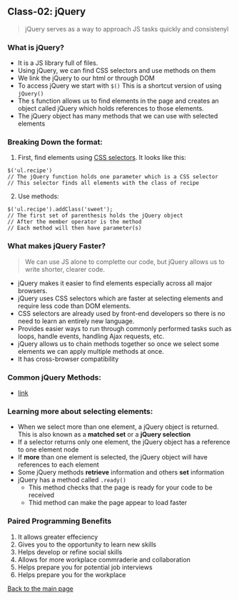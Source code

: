 ## Class-02: jQuery

> jQuery serves as a way to approach JS tasks quickly and consistenyl


### What is jQuery?

- It is a JS library full of files.
- Using jQuery, we can find CSS selectors and use methods on them
- We link the jQuery to our html or through DOM
- To access jQuery we start with `$()` This is a shortcut version of using `jQuery()`
- The `$` function allows us to find elements in the page and creates an object called jQuery which holds references to those elements.
- The jQuery object has many methods that we can use with selected elements

### Breaking Down the format:

1. First, find elements using [CSS selectors](https://www.w3schools.com/cssref/css_selectors.asp). It looks like this:

``` 
$('ul.recipe')
// The jQuery function holds one parameter which is a CSS selector
// This selector finds all elements with the class of recipe
```
2. Use methods:
```
$('ul.recipe').addClass('sweet');
// The first set of parenthesis holds the jQuery object
// After the member operator is the method
// Each method will then have parameter(s)
```

### What makes jQuery Faster?

> We can use JS alone to complette our code, but jQuery allows us to write shorter, clearer code.

- jQuery makes it easier to find elements especially across all major browsers.
- jQuery uses CSS selectors which are faster at selecting elements and require less code than DOM elements.
- CSS selectors are already used by front-end developers so there is no need to learn an entirely new language.
- Provides easier ways to run through commonly performed tasks such as loops, handle events, handling Ajax requests, etc.
- jQuery allows us to chain methods together so once we select some elements we can apply multiple methods at once.
- It has cross-browser compatibility 

### Common jQuery Methods:
- [link](https://www.tutorialsteacher.com/jquery/jquery-methods)

### Learning more about selecting elements:

- When we select more than one element, a jQuery object is returned. This is also known as a **matched set** or a **jQuery selection**
- If a selector returns only one element, the jQuery object has a reference to one element node
- If **more** than one element is selected, the jQuery object will have references to each element
- Some jQuery methods **retrieve** information and others **set** information
- jQuery has a method called `.ready()`
  - This method checks that the page is ready for your code to be received
  - Thid method can make the page appear to load faster


### Paired Programming Benefits

1. It allows greater effeciency
2. Gives you to the opportunity to learn new skills
3. Helps develop or refine social skills
4. Allows for more workplace commraderie and collaboration
5. Helps prepare you for potential job interviews
6. Helps prepare you for the workplace

[Back to the main page](../README.md)